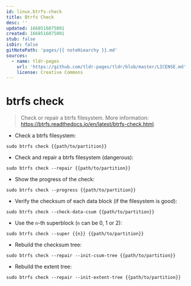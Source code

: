 ```yaml
---
id: linux.btrfs-check
title: Btrfs Check
desc: ''
updated: 1668516075001
created: 1668516075001
stub: false
isDir: false
gitNotePath: 'pages/{{ noteHiearchy }}.md'
sources:
  - name: tldr-pages
    url: 'https://github.com/tldr-pages/tldr/blob/master/LICENSE.md'
    license: Creative Commons
---
```

# btrfs check

> Check or repair a btrfs filesystem.
> More information: <https://btrfs.readthedocs.io/en/latest/btrfs-check.html>.

- Check a btrfs filesystem:

`sudo btrfs check {{path/to/partition}}`

- Check and repair a btrfs filesystem (dangerous):

`sudo btrfs check --repair {{path/to/partition}}`

- Show the progress of the check:

`sudo btrfs check --progress {{path/to/partition}}`

- Verify the checksum of each data block (if the filesystem is good):

`sudo btrfs check --check-data-csum {{path/to/partition}}`

- Use the `n`-th superblock (`n` can be 0, 1 or 2):

`sudo btrfs check --super {{n}} {{path/to/partition}}`

- Rebuild the checksum tree:

`sudo btrfs check --repair --init-csum-tree {{path/to/partition}}`

- Rebuild the extent tree:

`sudo btrfs check --repair --init-extent-tree {{path/to/partition}}`

